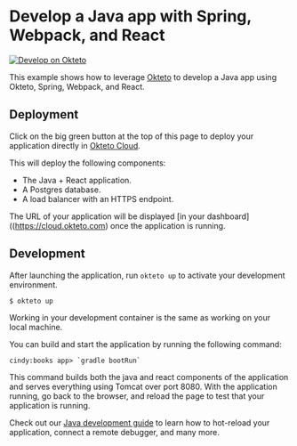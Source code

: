 # Develop a Java app with Spring, Webpack, and React

[![Develop on Okteto](https://okteto.com/develop-okteto.svg)](https://cloud.okteto.com/deploy?repository=java-gradle-webpack-react)

This example shows how to leverage [Okteto](https://github.com/okteto/okteto) to develop a Java app using Okteto, Spring, Webpack, and React.


## Deployment

Click on the big green button at the top of this page to deploy your application directly in [Okteto Cloud](https://cloud.okteto.com).

This will deploy the following components:
- The Java + React application.
- A Postgres database.
- A load balancer with an HTTPS endpoint.

The URL of your application will be displayed [in your dashboard]((https://cloud.okteto.com) once the application is running.

## Development

After launching the application, run `okteto up` to activate your development environment. 

```console
$ okteto up
```

Working in your development container is the same as working on your local machine. 

You can build and start the application by running the following command:

```console
cindy:books app> `gradle bootRun`
```

This command builds both the java and react components of the application and serves everything using Tomcat over port 8080.  With the application running, go back to the browser, and reload the page to test that your application is running.

Check out our [Java development guide](https://okteto.com/docs/samples/java) to learn how to hot-reload your application, connect a remote debugger, and many more.


